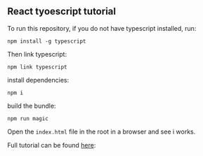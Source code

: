 ## React tyoescript tutorial 

To run this repository, if you do not have typescript installed, run:

```
npm install -g typescript
```

Then link typescript:

```
npm link typescript
```

install dependencies:

```
npm i 
```

build the bundle:
```
npm run magic 
```

Open the `index.html` file in the root in a browser and see i works. 

Full tutorial can be found [here](#):
